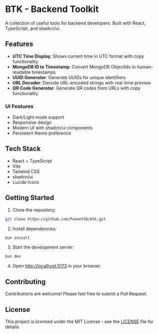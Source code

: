 # BTK - Backend Toolkit

A collection of useful tools for backend developers. Built with React, TypeScript, and shadcn/ui.

## Features

- **UTC Time Display**: Shows current time in UTC format with copy functionality
- **MongoDB ID to Timestamp**: Convert MongoDB ObjectIds to human-readable timestamps
- **UUID Generator**: Generate UUIDs for unique identifiers
- **URL Decoder**: Decode URL-encoded strings with real-time preview
- **QR Code Generator**: Generate QR codes from URLs with copy functionality

### UI Features
- Dark/Light mode support
- Responsive design
- Modern UI with shadcn/ui components
- Persistent theme preference

## Tech Stack

- React + TypeScript
- Vite
- Tailwind CSS
- shadcn/ui
- Lucide Icons

## Getting Started

1. Clone the repository:
```bash
git clone https://github.com/Puneet56/btk.git
```

2. Install dependencies:
```bash
bun install
```

3. Start the development server:
```bash
bun dev
```

4. Open [http://localhost:5173](http://localhost:5173) in your browser.

## Contributing

Contributions are welcome! Please feel free to submit a Pull Request.

## License

This project is licensed under the MIT License - see the [LICENSE](LICENSE) file for details.
